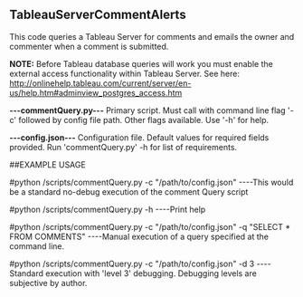 ## TableauServerCommentAlerts
This code queries a Tableau Server for comments and emails the owner and commenter when a comment is submitted.

**NOTE:**  Before Tableau database queries will work you must enable the external access functionality within Tableau Server.  See here:
http://onlinehelp.tableau.com/current/server/en-us/help.htm#adminview_postgres_access.htm

**---commentQuery.py---**
Primary script.  Must call with command line flag '-c' followed by config file path.  Other flags available.  Use '-h' for help.

**---config.json---**
Configuration file.  Default values for required fields provided.  Run 'commentQuery.py' -h for list of requirements.

##EXAMPLE USAGE

#python /scripts/commentQuery.py -c "/path/to/config.json"
----This would be a standard no-debug execution of the comment Query script
  
#python /scripts/commentQuery.py -h
----Print help

#python /scripts/commentQuery.py -c "/path/to/config.json" -q "SELECT * FROM COMMENTS"
----Manual execution of a query specified at the command line.

#python /scripts/commentQuery.py -c "/path/to/config.json" -d 3
----Standard execution with 'level 3' debugging.  Debugging levels are subjective by author.
